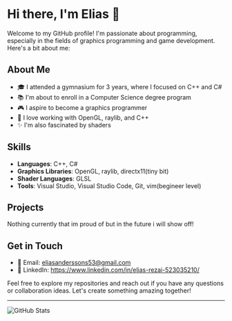 # Hi there, I'm Elias 👋

Welcome to my GitHub profile! I'm passionate about programming, especially in the fields of graphics programming and game development. Here's a bit about me:

## About Me

- 🎓 I attended a gymnasium for 3 years, where I focused on C++ and C#
- 📚 I'm about to enroll in a Computer Science degree program
- 🎮 I aspire to become a graphics programmer
- 🌟 I love working with OpenGL, raylib, and C++
- ✨ I'm also fascinated by shaders

## Skills

- **Languages**: C++, C#
- **Graphics Libraries**: OpenGL, raylib, directx11(tiny bit)
- **Shader Languages**: GLSL
- **Tools**: Visual Studio, Visual Studio Code, Git, vim(begineer level)

## Projects
Nothing currently that im proud of but in the future i will show off!

## Get in Touch

- 📧 Email: eliasanderssons53@gmail.com
- 💼 LinkedIn: https://www.linkedin.com/in/elias-rezai-523035210/

Feel free to explore my repositories and reach out if you have any questions or collaboration ideas. Let's create something amazing together!

---

![GitHub Stats](https://github-readme-stats.vercel.app/api?username=elias6969&show_icons=true&theme=radical)
